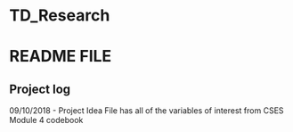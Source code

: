 # TD_Research

# README FILE

## **Project log**

09/10/2018 - Project Idea File has all of the variables of interest from CSES Module 4 codebook